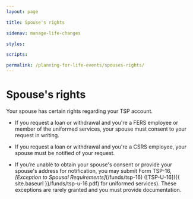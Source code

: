 ```yaml
---
layout: page

title: Spouse's rights

sidenav: manage-life-changes

styles:

scripts:

permalink: /planning-for-life-events/spouses-rights/
---
```


# Spouse's rights

Your spouse has certain rights regarding your TSP account.

- If you request a loan or withdrawal and you're a FERS employee or member of the uniformed services, your spouse must consent to your request in writing.
- If you request a loan or withdrawal and you're a CSRS employee, your spouse must be notified of your request.

- If you’re unable to obtain your spouse's consent or provide your spouse's address for notification, you may submit Form TSP-16, *[Exception to Spousal Requirements]*(/funds/tsp-16) ([TSP-U-16]({{ site.baseurl }}/funds/tsp-u-16.pdf) for uniformed services). These exceptions are rarely granted and you must provide documentation.

<!-- CONTENT END -->
